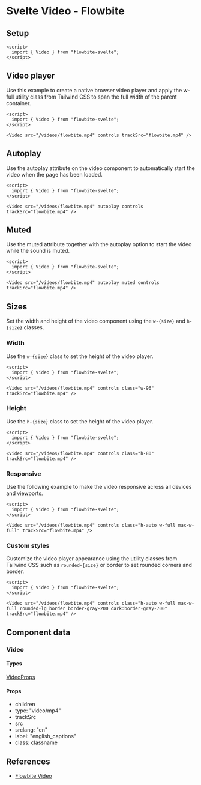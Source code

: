 # Svelte Video - Flowbite

## Setup

```svelte
<script>
  import { Video } from "flowbite-svelte";
</script>
```

## Video player

Use this example to create a native browser video player and apply the w-full utility class from Tailwind CSS to span the full width of the parent container.

```svelte
<script>
  import { Video } from "flowbite-svelte";
</script>

<Video src="/videos/flowbite.mp4" controls trackSrc="flowbite.mp4" />
```

## Autoplay

Use the autoplay attribute on the video component to automatically start the video when the page has been loaded.

```svelte
<script>
  import { Video } from "flowbite-svelte";
</script>

<Video src="/videos/flowbite.mp4" autoplay controls trackSrc="flowbite.mp4" />
```

## Muted

Use the muted attribute together with the autoplay option to start the video while the sound is muted.

```svelte
<script>
  import { Video } from "flowbite-svelte";
</script>

<Video src="/videos/flowbite.mp4" autoplay muted controls trackSrc="flowbite.mp4" />
```

## Sizes

Set the width and height of the video component using the `w-{size}` and `h-{size}` classes.

### Width

Use the `w-{size}` class to set the height of the video player.

```svelte
<script>
  import { Video } from "flowbite-svelte";
</script>

<Video src="/videos/flowbite.mp4" controls class="w-96" trackSrc="flowbite.mp4" />
```

### Height

Use the `h-{size}` class to set the height of the video player.

```svelte
<script>
  import { Video } from "flowbite-svelte";
</script>

<Video src="/videos/flowbite.mp4" controls class="h-80" trackSrc="flowbite.mp4" />
```

### Responsive

Use the following example to make the video responsive across all devices and viewports.

```svelte
<script>
  import { Video } from "flowbite-svelte";
</script>

<Video src="/videos/flowbite.mp4" controls class="h-auto w-full max-w-full" trackSrc="flowbite.mp4" />
```

### Custom styles

Customize the video player appearance using the utility classes from Tailwind CSS such as `rounded-{size}` or border to set rounded corners and border.

```svelte
<script>
  import { Video } from "flowbite-svelte";
</script>

<Video src="/videos/flowbite.mp4" controls class="h-auto w-full max-w-full rounded-lg border border-gray-200 dark:border-gray-700" trackSrc="flowbite.mp4" />
```

## Component data

### Video

#### Types

[VideoProps](https://github.com/themesberg/flowbite-svelte/blob/main/src/lib/types.ts#L1990)

#### Props

- children
- type: "video/mp4"
- trackSrc
- src
- srclang: "en"
- label: "english_captions"
- class: classname

## References

- [Flowbite Video](https://flowbite.com/docs/components/video/)
